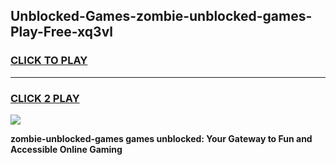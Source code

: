 
## Unblocked-Games-zombie-unblocked-games-Play-Free-xq3vl
<h3>
<a href="https://premium76.site?title=zombie-unblocked-games&ref=21A">CLICK TO PLAY</a></h3>
<hr>

<h3>
<a href="https://premium76.site?title=zombie-unblocked-games&ref=21A">CLICK 2 PLAY</a>
  
</h3>

<a href="https://premium76.site?title=zombie-unblocked-games&ref=21A"><img src="https://clearcache.store/games.png"></a>


**zombie-unblocked-games games unblocked: Your Gateway to Fun and Accessible Online Gaming**
